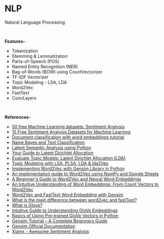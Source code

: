 # NLP
Natural Language Processing

<br/>

<b>Features-</b>
+ Tokenization
+ Stemming & Lemmatization
+ Parts-of-Speech (POS)
+ Named Entity Recognition (NER)
+ Bag-of-Words (BOW) using CountVectorizer
+ TF-IDF Vectorizer
+ Topic Modeling - LSA, LDA
+ Word2Vec
+ FastText
+ ConvLayers

<br/>

<b>References-</b>
* [50 free Machine Learning datasets: Sentiment Analysis](https://blog.cambridgespark.com/50-free-machine-learning-datasets-sentiment-analysis-b9388f79c124)
* [15 Free Sentiment Analysis Datasets for Machine Learning](https://lionbridge.ai/datasets/15-free-sentiment-analysis-datasets-for-machine-learning/)
* [Document classification with word embeddings tutorial](https://github.com/RaRe-Technologies/movie-plots-by-genre/blob/master/ipynb_with_output/Document%20classification%20with%20word%20embeddings%20tutorial%20-%20with%20output.ipynb)
* [Naive Bayes and Text Classification](https://sebastianraschka.com/Articles/2014_naive_bayes_1.html)
* [Latent Semantic Analysis using Python](https://www.datacamp.com/community/tutorials/discovering-hidden-topics-python)
* [Your Guide to Latent Dirichlet Allocation](https://medium.com/@lettier/how-does-lda-work-ill-explain-using-emoji-108abf40fa7d)
* [Evaluate Topic Models: Latent Dirichlet Allocation (LDA)](https://towardsdatascience.com/evaluate-topic-model-in-python-latent-dirichlet-allocation-lda-7d57484bb5d0)
* [Topic Modeling with LSA, PLSA, LDA & lda2Vec](https://medium.com/nanonets/topic-modeling-with-lsa-psla-lda-and-lda2vec-555ff65b0b05)
* [Implementing Word2Vec with Gensim Library in Python](https://stackabuse.com/implementing-word2vec-with-gensim-library-in-python/)
* [An implementation guide to Word2Vec using NumPy and Google Sheets](https://towardsdatascience.com/an-implementation-guide-to-word2vec-using-numpy-and-google-sheets-13445eebd281)
* [A Beginner's Guide to Word2Vec and Neural Word Embeddings](https://pathmind.com/wiki/word2vec)
* [An Intuitive Understanding of Word Embeddings: From Count Vectors to Word2Vec](https://www.analyticsvidhya.com/blog/2017/06/word-embeddings-count-word2veec/)
* [Word2Vec and FastText Word Embedding with Gensim](https://towardsdatascience.com/word-embedding-with-word2vec-and-fasttext-a209c1d3e12c)
* [What is the main difference between word2vec and fastText?](https://www.quora.com/What-is-the-main-difference-between-word2vec-and-fastText)
* [What is Glove?](https://medium.com/@japneet121/word-vectorization-using-glove-76919685ee0b)
* [Intuitive Guide to Understanding GloVe Embeddings](https://towardsdatascience.com/light-on-math-ml-intuitive-guide-to-understanding-glove-embeddings-b13b4f19c010)
* [Basics of Using Pre-trained GloVe Vectors in Python](https://medium.com/analytics-vidhya/basics-of-using-pre-trained-glove-vectors-in-python-d38905f356db)
* [Gensim Tutorial – A Complete Beginners Guide](https://www.machinelearningplus.com/nlp/gensim-tutorial/)
* [Gensim Official Documentation](https://radimrehurek.com/gensim/auto_examples/index.html)
* [Xiamx - Awesome Sentiment Analysis](https://github.com/xiamx/awesome-sentiment-analysis)
